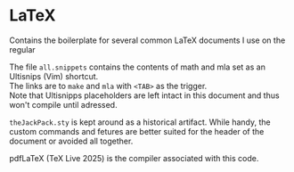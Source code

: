 # LaTeX
Contains the boilerplate for several common LaTeX documents I use on the regular 

The file `all.snippets`  contains the contents of math and mla set as an Ultisnips (Vim) shortcut.   
The links are to `make` and `mla` with `<TAB>` as the trigger.  
Note that Ultisnipps placeholders are left intact in this document and thus won't compile until adressed. 


`theJackPack.sty` is kept around as a historical artifact. While handy, the custom commands and fetures are better suited for the header of the document 
or avoided all together. 

pdfLaTeX (TeX Live 2025) is the compiler associated with this code. 
